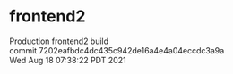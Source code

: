 # frontend2  
Production frontend2 build  
commit 7202eafbdc4dc435c942de16a4e4a04eccdc3a9a  
Wed Aug 18 07:38:22 PDT 2021  
